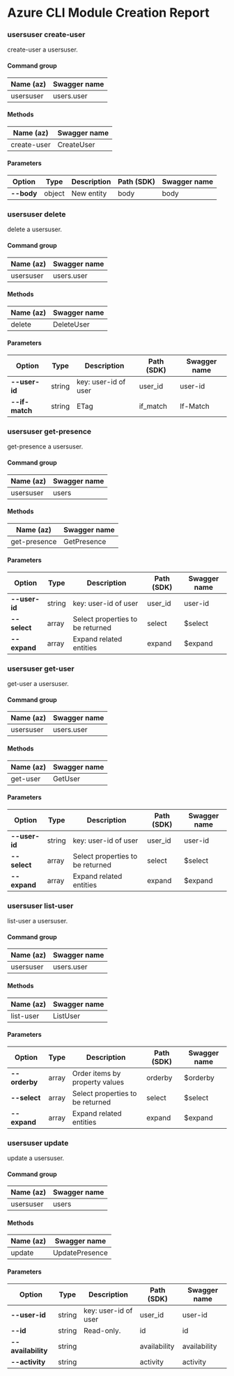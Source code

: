 # Azure CLI Module Creation Report

### usersuser create-user

create-user a usersuser.

#### Command group
|Name (az)|Swagger name|
|---------|------------|
|usersuser|users.user|

#### Methods
|Name (az)|Swagger name|
|---------|------------|
|create-user|CreateUser|

#### Parameters
|Option|Type|Description|Path (SDK)|Swagger name|
|------|----|-----------|----------|------------|
|**--body**|object|New entity|body|body|

### usersuser delete

delete a usersuser.

#### Command group
|Name (az)|Swagger name|
|---------|------------|
|usersuser|users.user|

#### Methods
|Name (az)|Swagger name|
|---------|------------|
|delete|DeleteUser|

#### Parameters
|Option|Type|Description|Path (SDK)|Swagger name|
|------|----|-----------|----------|------------|
|**--user-id**|string|key: user-id of user|user_id|user-id|
|**--if-match**|string|ETag|if_match|If-Match|

### usersuser get-presence

get-presence a usersuser.

#### Command group
|Name (az)|Swagger name|
|---------|------------|
|usersuser|users|

#### Methods
|Name (az)|Swagger name|
|---------|------------|
|get-presence|GetPresence|

#### Parameters
|Option|Type|Description|Path (SDK)|Swagger name|
|------|----|-----------|----------|------------|
|**--user-id**|string|key: user-id of user|user_id|user-id|
|**--select**|array|Select properties to be returned|select|$select|
|**--expand**|array|Expand related entities|expand|$expand|

### usersuser get-user

get-user a usersuser.

#### Command group
|Name (az)|Swagger name|
|---------|------------|
|usersuser|users.user|

#### Methods
|Name (az)|Swagger name|
|---------|------------|
|get-user|GetUser|

#### Parameters
|Option|Type|Description|Path (SDK)|Swagger name|
|------|----|-----------|----------|------------|
|**--user-id**|string|key: user-id of user|user_id|user-id|
|**--select**|array|Select properties to be returned|select|$select|
|**--expand**|array|Expand related entities|expand|$expand|

### usersuser list-user

list-user a usersuser.

#### Command group
|Name (az)|Swagger name|
|---------|------------|
|usersuser|users.user|

#### Methods
|Name (az)|Swagger name|
|---------|------------|
|list-user|ListUser|

#### Parameters
|Option|Type|Description|Path (SDK)|Swagger name|
|------|----|-----------|----------|------------|
|**--orderby**|array|Order items by property values|orderby|$orderby|
|**--select**|array|Select properties to be returned|select|$select|
|**--expand**|array|Expand related entities|expand|$expand|

### usersuser update

update a usersuser.

#### Command group
|Name (az)|Swagger name|
|---------|------------|
|usersuser|users|

#### Methods
|Name (az)|Swagger name|
|---------|------------|
|update|UpdatePresence|

#### Parameters
|Option|Type|Description|Path (SDK)|Swagger name|
|------|----|-----------|----------|------------|
|**--user-id**|string|key: user-id of user|user_id|user-id|
|**--id**|string|Read-only.|id|id|
|**--availability**|string||availability|availability|
|**--activity**|string||activity|activity|

